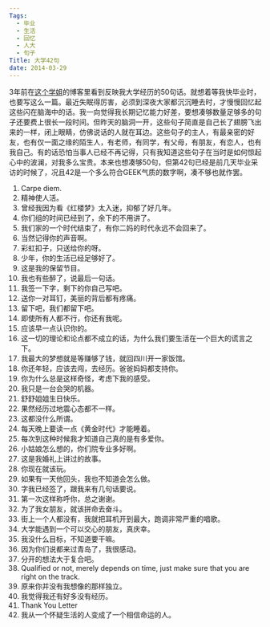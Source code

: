 ```yaml
---
Tags:
  - 毕业
  - 生活
  - 回忆
  - 人大
  - 句子
Title: 大学42句
date: 2014-03-29
---
```



3年前在[这个学姐](http://www.asyanyang.com/)的博客里看到反映我大学经历的50句话。就想着等我快毕业时，也要写这么一篇。最近失眠得厉害，必须到深夜大家都沉沉睡去时，才慢慢回忆起这些闪在脑海中的话。我一向觉得我长期记忆能力好差，要想凑够数量足够多的句子还要费上很长一段时间。但昨天的脑洞一开，这些句子简直是自己长了翅膀飞出来的一样，闭上眼睛，仿佛说话的人就在耳边。这些句子的主人，有最亲密的好友，也有仅一面之缘的陌生人，有老师，有同学，有父母，有朋友，有恋人，也有我自己。有的话恐怕当事人已经不再记得，只有我知道这些句子在当时是如何惊起心中的波澜，对我多么宝贵。本来也想凑够50句，但第42句已经是前几天毕业采访的时候了，况且42是一个多么符合GEEK气质的数字啊，凑不够也就作罢。
<!--more-->
1. Carpe diem. 
2. 精神使人活。
3. 曾经我因为看《红楼梦》太入迷，抑郁了好几年。
4. 你们组的时间已经到了，余下的不用讲了。
5. 我们家的一个时代结束了，有你二妈的时代永远不会回来了。
6. 当然记得你的声音啊。
7. 彩虹扣子，只送给你的呀。
8. 少年，你的生活已经足够好了。
9. 这是我的保留节目。
10. 我也有些醉了，说最后一句话。
11. 我签一下字，剩下的你自己写吧。
12. 送你一对耳钉，美丽的背后都有疼痛。
13. 留下吧，我们都留下吧。
14. 即使所有人都不行，你还有我呢。
15. 应该早一点认识你的。
16. 这一切的理论和论点都不成立的话，为什么我们要生活在一个巨大的谎言之下。
17. 我最大的梦想就是等赚够了钱，就回四川开一家饭馆。
18. 你还年轻，应该去闯，去经历。爸爸妈妈都支持你。
19. 你为什么总是这样奇怪，考虑下我的感受。
20. 我只是一台会哭的机器。
21. 舒舒姐姐生日快乐。
22. 果然经历过地震心态都不一样。
23. 这都没什么所谓。
24. 每天晚上要读一点《黄金时代》才能睡着。
25. 每次到这种时候我才知道自己真的是有多爱你。
26. 小姑娘怎么想的，你们院专业多好啊。
27. 这是我婚礼上讲过的故事。
28. 你现在就该玩。
29. 如果有一天他回头，我也不知道会怎么做。
30. 字我已经签了，跟我来有几句话要说。
31. 第一次这样称呼你，总之谢谢。
32. 为了我女朋友，就该拼命去奋斗。
33. 街上一个人都没有，我就把耳机开到最大，跑调非常严重的唱歌。
34. 大学能遇到一个可以交心的朋友，真庆幸。
35. 我没什么目标，不知道要干嘛。
36. 因为你们说都来过青岛了，我很感动。
37. 分开的想法大于复合吧。
38. Qualified or not, merely depends on time, just make sure that you are right on the track. 
39. 原来你并没有我想像的那样独立。
40. 我觉得我还有好多没有经历。
41. Thank You Letter
42. 我从一个怀疑生活的人变成了一个相信命运的人。